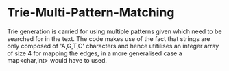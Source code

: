 # Trie-Multi-Pattern-Matching
Trie generation is carried for using multiple patterns given which need to be searched for in the text.
The code makes use of the fact that strings are only composed of 'A,G,T,C' characters and hence utitilises an integer array of size 4 for mapping the edges, in a more generalised case a map<char,int> would have to used.
